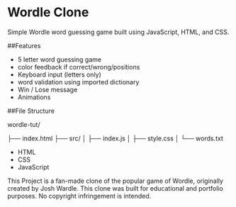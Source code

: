# Wordle Clone

Simple Wordle word guessing game built using JavaScript, HTML, and CSS.

##Features

- 5 letter word guessing game
- color feedback if correct/wrong/positions
- Keyboard input (letters only)
- word validation using imported dictionary
- Win / Lose message
- Animations


##File Structure

wordle-tut/

├── index.html
├── src/
│   ├── index.js
│   ├── style.css
│   └── words.txt

- HTML
- CSS
- JavaScript

This Project is a fan-made clone of the popular game of Wordle, originally created by Josh Wardle.
This clone was built for educational and portfolio purposes.
No copyright infringement is intended. 

